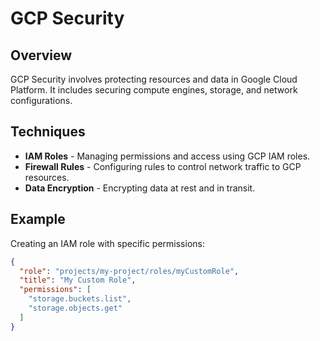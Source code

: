 

# GCP Security

## Overview
GCP Security involves protecting resources and data in Google Cloud Platform. It includes securing compute engines, storage, and network configurations.

## Techniques
- **IAM Roles** - Managing permissions and access using GCP IAM roles.
- **Firewall Rules** - Configuring rules to control network traffic to GCP resources.
- **Data Encryption** - Encrypting data at rest and in transit.

## Example
Creating an IAM role with specific permissions:
```json
{
  "role": "projects/my-project/roles/myCustomRole",
  "title": "My Custom Role",
  "permissions": [
    "storage.buckets.list",
    "storage.objects.get"
  ]
}

